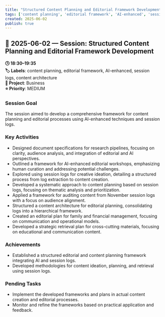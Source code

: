 ```yaml
---
title: "Structured Content Planning and Editorial Framework Development"
tags: ['content planning', 'editorial framework', 'AI-enhanced', 'session logs', 'content architecture']
created: 2025-06-02
publish: true
---
```


## 📅 2025-06-02 — Session: Structured Content Planning and Editorial Framework Development

**🕒 18:30–19:35**  
**🏷️ Labels**: content planning, editorial framework, AI-enhanced, session logs, content architecture  
**📂 Project**: Business  
**⭐ Priority**: MEDIUM  


### Session Goal
The session aimed to develop a comprehensive framework for content planning and editorial processes using AI-enhanced techniques and session logs.

### Key Activities
- Designed document specifications for research pipelines, focusing on clarity, audience analysis, and integration of editorial and AI perspectives.
- Outlined a framework for AI-enhanced editorial workshops, emphasizing human curation and addressing potential challenges.
- Explored using session logs for creative ideation, detailing a structured process from log extraction to content creation.
- Developed a systematic approach to content planning based on session logs, focusing on thematic analysis and prioritization.
- Applied a framework for auditing content from November session logs with a focus on audience alignment.
- Structured a content architecture for editorial planning, consolidating logs into a hierarchical framework.
- Created an editorial plan for family and financial management, focusing on communication and operational models.
- Developed a strategic retrieval plan for cross-cutting materials, focusing on educational and communication content.

### Achievements
- Established a structured editorial and content planning framework integrating AI and session logs.
- Developed methodologies for content ideation, planning, and retrieval using session logs.

### Pending Tasks
- Implement the developed frameworks and plans in actual content creation and editorial processes.
- Monitor and refine the frameworks based on practical application and feedback.
